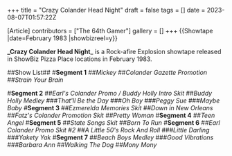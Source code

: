 +++
title = "Crazy Colander Head Night"
draft = false
tags = []
date = 2023-08-07T01:57:22Z

[Article]
contributors = ["The 64th Gamer"]
gallery = []
+++
{{Showtape
|date=February 1983
|showbizreel=y}}

**_Crazy Colander Head Night**_ is a Rock-afire Explosion showtape released in ShowBiz Pizza Place locations in February 1983.

##Show List##
#**Segment 1**
##_Mickey_
##_Colander Gazette Promotion_
##_Strain Your Brain_

#**Segment 2**
##_Earl's Colander Promo / Buddy Holly Intro Skit_
##_Buddy Holly Medley_
###_That'll Be the Day_
###_Oh Boy_
###_Peggy Sue_
###_Maybe Baby_
#**Segment 3**
##_Ezmerelda Memories Skit_
##_Down in New Orleans_
##_Fatz's Colander Promotion Skit_
##_Pretty Woman_
#**Segment 4**
##_Teen Angel_
#**Segment 5**
##_State Songs Skit_
##_Born To Run_
#**Segment 6**
##_Earl Colander Promo Skit #2_
##_A Little 50's Rock And Roll_
###_Little Darling_
###_Yakety Yak_
#**Segment 7**
##_Beach Boys Medley_
###_Good Vibrations_
###_Barbara Ann_
##_Walking The Dog_
##_Mony Mony_